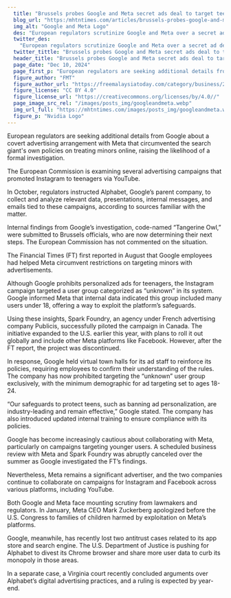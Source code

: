 ```yaml
---
  title: "Brussels probes Google and Meta secret ads deal to target teens"
  blog_url: "https:/mhtntimes.com/articles/brussels-probes-google-and-meta-secret-ads-deal-to-target-teens"
  img_alt: "Google and Meta Logo"
  des: "European regulators scrutinize Google and Meta over a secret ad deal targeting minors, raising privacy concerns and prompting policy changes amid increasing antitrust pressures."
  twitter_des:
    "European regulators scrutinize Google and Meta over a secret ad deal targeting minors, raising privacy concerns and prompting policy changes amid increasing antitrust pressures."
  twitter_tittle: "Brussels probes Google and Meta secret ads deal to target teens"
  header_title: "Brussels probes Google and Meta secret ads deal to target teens"
  page_date: "Dec 10, 2024"
  page_first_p: "European regulators are seeking additional details from Google about a covert advertising arrangement with Meta that circumvented the search giant's own policies on treating minors online, raising the likelihood of a formal investigation."
  figure_author: "FMT"
  figure_author_url: "https://freemalaysiatoday.com/category/business/2023/05/04/google-meta-push-back-against-canadas-online-news-bill/"
  figure_license: "CC BY 4.0"
  figure_license_url: "https://creativecommons.org/licenses/by/4.0//"
  page_image_src_rel: "/images/posts_img/googleandmeta.webp"
  img_url_full: "https://mhtntimes.com/images/posts_img/googleandmeta.webp"
  figure_p: "Nvidia Logo"
---
```


European regulators are seeking additional details from Google about a covert advertising arrangement with Meta that circumvented the search giant's own policies on treating minors online, raising the likelihood of a formal investigation.

The European Commission is examining several advertising campaigns that promoted Instagram to teenagers via YouTube.

In October, regulators instructed Alphabet, Google’s parent company, to collect and analyze relevant data, presentations, internal messages, and emails tied to these campaigns, according to sources familiar with the matter.

Internal findings from Google’s investigation, code-named “Tangerine Owl,” were submitted to Brussels officials, who are now determining their next steps. The European Commission has not commented on the situation.

The Financial Times (FT) first reported in August that Google employees had helped Meta circumvent restrictions on targeting minors with advertisements.

Although Google prohibits personalized ads for teenagers, the Instagram campaign targeted a user group categorized as “unknown” in its system. Google informed Meta that internal data indicated this group included many users under 18, offering a way to exploit the platform’s safeguards.

Using these insights, Spark Foundry, an agency under French advertising company Publicis, successfully piloted the campaign in Canada. The initiative expanded to the U.S. earlier this year, with plans to roll it out globally and include other Meta platforms like Facebook. However, after the FT report, the project was discontinued.

In response, Google held virtual town halls for its ad staff to reinforce its policies, requiring employees to confirm their understanding of the rules. The company has now prohibited targeting the “unknown” user group exclusively, with the minimum demographic for ad targeting set to ages 18-24.

“Our safeguards to protect teens, such as banning ad personalization, are industry-leading and remain effective,” Google stated. The company has also introduced updated internal training to ensure compliance with its policies.

Google has become increasingly cautious about collaborating with Meta, particularly on campaigns targeting younger users. A scheduled business review with Meta and Spark Foundry was abruptly canceled over the summer as Google investigated the FT’s findings.

Nevertheless, Meta remains a significant advertiser, and the two companies continue to collaborate on campaigns for Instagram and Facebook across various platforms, including YouTube.

Both Google and Meta face mounting scrutiny from lawmakers and regulators. In January, Meta CEO Mark Zuckerberg apologized before the U.S. Congress to families of children harmed by exploitation on Meta’s platforms.

Google, meanwhile, has recently lost two antitrust cases related to its app store and search engine. The U.S. Department of Justice is pushing for Alphabet to divest its Chrome browser and share more user data to curb its monopoly in those areas.

In a separate case, a Virginia court recently concluded arguments over Alphabet’s digital advertising practices, and a ruling is expected by year-end.
